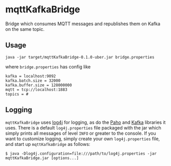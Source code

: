 # mqttKafkaBridge

Bridge which consumes MQTT messages and republishes them on Kafka on the same topic.

## Usage

```
java -jar target/mqttKafkaBridge-0.1.0-uber.jar bridge.properties
```

where `bridge.properties` has config like

```
kafka = localhost:9092
kafka.batch.size = 32000
kafka.buffer.size = 128000000
mqtt = tcp://localhost:1883
topics = #
```

## Logging
`mqttKafkaBridge` uses [log4j](http://logging.apache.org/log4j/2.x/) for logging, as do the [Paho](http://www.eclipse.org/paho/) and [Kafka](http://kafka.apache.org/) libraries it uses. There is a default `log4j.properties` file packaged with the jar which simply prints all messages of level `INFO` or greater to the console. If you want to customize logging, simply create your own `log4j.properties` file, and start up `mqttKafkaBridge` as follows:

    $ java -Dlog4j.configuration=file:///path/to/log4j.properties -jar mqttKafkaBridge.jar [options...]

